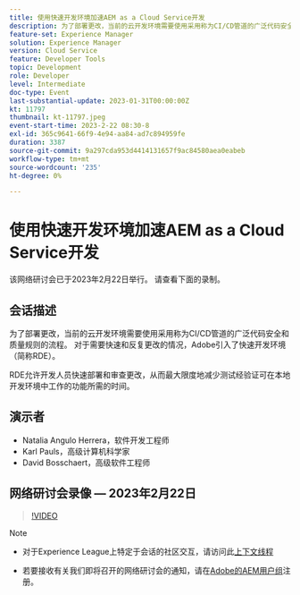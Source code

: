 ```yaml
---
title: 使用快速开发环境加速AEM as a Cloud Service开发
description: 为了部署更改，当前的云开发环境需要使用采用称为CI/CD管道的广泛代码安全和质量规则的流程。 对于需要快速和迭代更改的情况，Adobe引入了快速开发环境（简称RDE）。RDE允许开发人员快速部署和审查更改，从而最大限度地减少测试经验证可在本地开发环境中工作的功能所需的时间。
feature-set: Experience Manager
solution: Experience Manager
version: Cloud Service
feature: Developer Tools
topic: Development
role: Developer
level: Intermediate
doc-type: Event
last-substantial-update: 2023-01-31T00:00:00Z
kt: 11797
thumbnail: kt-11797.jpeg
event-start-time: 2023-2-22 08:30-8
exl-id: 365c9641-66f9-4e94-aa84-ad7c894959fe
duration: 3387
source-git-commit: 9a297cda953d4414131657f9ac84580aea0eabeb
workflow-type: tm+mt
source-wordcount: '235'
ht-degree: 0%

---
```


# 使用快速开发环境加速AEM as a Cloud Service开发

该网络研讨会已于2023年2月22日举行。 请查看下面的录制。

## 会话描述

为了部署更改，当前的云开发环境需要使用采用称为CI/CD管道的广泛代码安全和质量规则的流程。 对于需要快速和反复更改的情况，Adobe引入了快速开发环境（简称RDE）。

RDE允许开发人员快速部署和审查更改，从而最大限度地减少测试经验证可在本地开发环境中工作的功能所需的时间。

## 演示者

* Natalia Angulo Herrera，软件开发工程师
* Karl Pauls，高级计算机科学家
* David Bosschaert，高级软件工程师

## 网络研讨会录像 — 2023年2月22日

>[!VIDEO](https://video.tv.adobe.com/v/3415876)

>[!NOTE]
>
>* 对于Experience League上特定于会话的社区交互，请访问此[上下文线程](http://bit.ly/3x1Cl8x)
>
>* 若要接收有关我们即将召开的网络研讨会的通知，请在[Adobe的AEM用户组](https://aem-augs.adobe.com/)注册。
